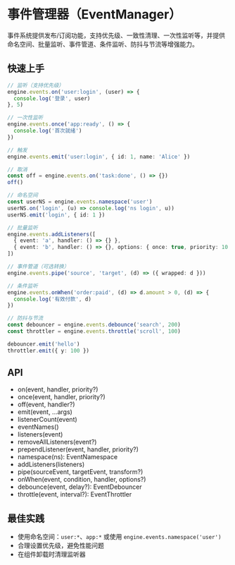 # 事件管理器（EventManager）

事件系统提供发布/订阅功能，支持优先级、一致性清理、一次性监听等，并提供命名空间、批量监听、事件管道、条件监听、防抖与节流等增强能力。

## 快速上手

```ts
// 监听（支持优先级）
engine.events.on('user:login', (user) => {
  console.log('登录', user)
}, 5)

// 一次性监听
engine.events.once('app:ready', () => {
  console.log('首次就绪')
})

// 触发
engine.events.emit('user:login', { id: 1, name: 'Alice' })

// 取消
const off = engine.events.on('task:done', () => {})
off()

// 命名空间
const userNS = engine.events.namespace('user')
userNS.on('login', (u) => console.log('ns login', u))
userNS.emit('login', { id: 1 })

// 批量监听
engine.events.addListeners([
  { event: 'a', handler: () => {} },
  { event: 'b', handler: () => {}, options: { once: true, priority: 10 } },
])

// 事件管道（可选转换）
engine.events.pipe('source', 'target', (d) => ({ wrapped: d }))

// 条件监听
engine.events.onWhen('order:paid', (d) => d.amount > 0, (d) => {
  console.log('有效付款', d)
})

// 防抖与节流
const debouncer = engine.events.debounce('search', 200)
const throttler = engine.events.throttle('scroll', 100)

debouncer.emit('hello')
throttler.emit({ y: 100 })
```

## API

- on(event, handler, priority?)
- once(event, handler, priority?)
- off(event, handler?)
- emit(event, ...args)
- listenerCount(event)
- eventNames()
- listeners(event)
- removeAllListeners(event?)
- prependListener(event, handler, priority?)
- namespace(ns): EventNamespace
- addListeners(listeners)
- pipe(sourceEvent, targetEvent, transform?)
- onWhen(event, condition, handler, options?)
- debounce(event, delay?): EventDebouncer
- throttle(event, interval?): EventThrottler

## 最佳实践

- 使用命名空间：`user:*`、`app:*` 或使用 `engine.events.namespace('user')`
- 合理设置优先级，避免性能问题
- 在组件卸载时清理监听器

